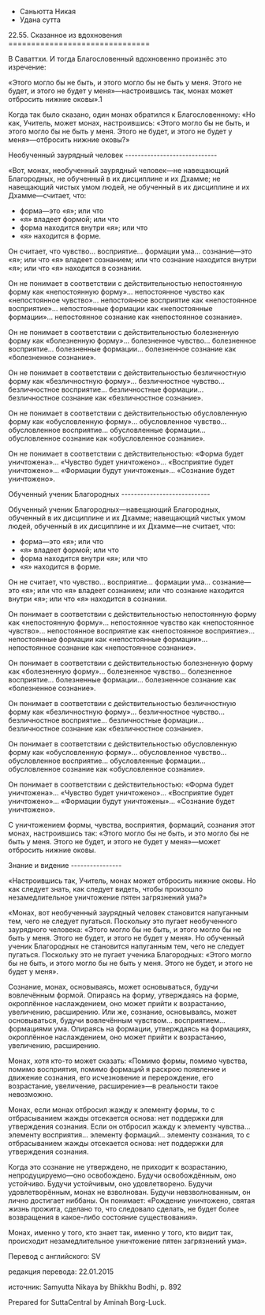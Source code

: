 









* Саньютта Никая
* Удана сутта


22\.55\. Сказанное из вдохновения
\=\=\=\=\=\=\=\=\=\=\=\=\=\=\=\=\=\=\=\=\=\=\=\=\=\=\=\=\=\=\=



В Саваттхи\. И тогда Благословенный вдохновенно произнёс это изречение:


«Этого могло бы не быть, и этого могло бы не быть у меня\. Этого не будет, и этого не будет у меня»—настроившись так, монах может отбросить нижние оковы»\.1


Когда так было сказано, один монах обратился к Благословенному: «Но как, Учитель, может монах, настроившись: «Этого могло бы не быть, и этого могло бы не быть у меня\. Этого не будет, и этого не будет у меня»—отбросить нижние оковы?»


Необученный заурядный человек
\-\-\-\-\-\-\-\-\-\-\-\-\-\-\-\-\-\-\-\-\-\-\-\-\-\-\-\-\-


«Вот, монах, необученный заурядный человек—не навещающий Благородных, не обученный в их дисциплине и их Дхамме; не навещающий чистых умом людей, не обученный в их дисциплине и их Дхамме—считает, что:


* форма—это «я»; или что
* «я» владеет формой; или что
* форма находится внутри «я»; или что
* «я» находится в форме\.


Он считает, что чувство… восприятие… формации ума… сознание—это «я»; или что «я» владеет сознанием; или что сознание находится внутри «я»; или что «я» находится в сознании\.


Он не понимает в соответствии с действительностью непостоянную форму как «непостоянную форму»… непостоянное чувство как «непостоянное чувство»… непостоянное восприятие как «непостоянное восприятие»… непостоянные формации как «непостоянные формации»… непостоянное сознание как «непостоянное сознание»\.


Он не понимает в соответствии с действительностью болезненную форму как «болезненную форму»… болезненное чувство… болезненное восприятие… болезненные формации… болезненное сознание как «болезненное сознание»\.


Он не понимает в соответствии с действительностью безличностную форму как «безличностную форму»… безличностное чувство… безличностное восприятие… безличностные формации… безличностное сознание как «безличностное сознание»\.


Он не понимает в соответствии с действительностью обусловленную форму как «обусловленную форму»… обусловленное чувство… обусловленное восприятие… обусловленные формации… обусловленное сознание как «обусловленное сознание»\.


Он не понимает в соответствии с действительностью: «Форма будет уничтожена»… «Чувство будет уничтожено»… «Восприятие будет уничтожено»… «Формации будут уничтожены»… «Сознание будет уничтожено»\.


Обученный ученик Благородных
\-\-\-\-\-\-\-\-\-\-\-\-\-\-\-\-\-\-\-\-\-\-\-\-\-\-\-\-


Обученный ученик Благородных—навещающий Благородных, обученный в их дисциплине и их Дхамме; навещающий чистых умом людей, обученный в их дисциплине и их Дхамме—не считает, что:


* форма—это «я»; или что
* «я» владеет формой; или что
* форма находится внутри «я»; или что
* «я» находится в форме\.


Он не считает, что чувство… восприятие… формации ума… сознание—это «я»; или что «я» владеет сознанием; или что сознание находится внутри «я»; или что «я» находится в сознании\.


Он понимает в соответствии с действительностью непостоянную форму как «непостоянную форму»… непостоянное чувство как «непостоянное чувство»… непостоянное восприятие как «непостоянное восприятие»… непостоянные формации как «непостоянные формации»… непостоянное сознание как «непостоянное сознание»\.


Он понимает в соответствии с действительностью болезненную форму как «болезненную форму»… болезненное чувство… болезненное восприятие… болезненные формации… болезненное сознание как «болезненное сознание»\.


Он понимает в соответствии с действительностью безличностную форму как «безличностную форму»… безличностное чувство… безличностное восприятие… безличностные формации… безличностное сознание как «безличностное сознание»\.


Он понимает в соответствии с действительностью обусловленную форму как «обусловленную форму»… обусловленное чувство… обусловленное восприятие… обусловленные формации… обусловленное сознание как «обусловленное сознание»\.


Он понимает в соответствии с действительностью: «Форма будет уничтожена»… «Чувство будет уничтожено»… «Восприятие будет уничтожено»… «Формации будут уничтожены»… «Сознание будет уничтожено»\.


С уничтожением формы, чувства, восприятия, формаций, сознания этот монах, настроившись так: «Этого могло бы не быть, и это могло бы не быть у меня\. Этого не будет, и этого не будет у меня»—может отбросить нижние оковы\.


Знание и видение
\-\-\-\-\-\-\-\-\-\-\-\-\-\-\-\-


«Настроившись так, Учитель, монах может отбросить нижние оковы\. Но как следует знать, как следует видеть, чтобы произошло незамедлительное уничтожение пятен загрязнений ума?»


«Монах, вот необученный заурядный человек становится напуганным тем, чего не следует пугаться\. Поскольку это пугает необученного заурядного человека: «Этого могло бы не быть, и этого могло бы не быть у меня\. Этого не будет, и этого не будет у меня»\. Но обученный ученик Благородных не становится напуганным тем, чего не следует пугаться\. Поскольку это не пугает ученика Благородных: «Этого могло бы не быть, и этого могло бы не быть у меня\. Этого не будет, и этого не будет у меня»\.


Сознание, монах, основываясь, может основываться, будучи вовлечённым формой\. Опираясь на форму, утверждаясь на форме, окроплённое наслаждением, оно может прийти к возрастанию, увеличению, расширению\. Или же, сознание, основываясь, может основываться, будучи вовлечённым чувством… восприятием… формациями ума\. Опираясь на формации, утверждаясь на формациях, окроплённое наслаждением, оно может прийти к возрастанию, увеличению, расширению\.


Монах, хотя кто\-то может сказать: «Помимо формы, помимо чувства, помимо восприятия, помимо формаций я раскрою появление и движение сознания, его исчезновение и перерождение, его возрастание, увеличение, расширение»—в реальности такое невозможно\.


Монах, если монах отбросил жажду к элементу формы, то с отбрасыванием жажды отсекается основа: нет поддержки для утверждения сознания\. Если он отбросил жажду к элементу чувства… элементу восприятия… элементу формаций… элементу сознания, то с отбрасыванием жажды отсекается основа: нет поддержки для утверждения сознания\.


Когда это сознание не утверждено, не приходит к возрастанию, непродуцируемо—оно освобождено\. Будучи освобождённым, оно устойчиво\. Будучи устойчивым, оно удовлетворено\. Будучи удовлетворённым, монах не взволнован\. Будучи невзволнованным, он лично достигает ниббаны\. Он понимает: «Рождение уничтожено, святая жизнь прожита, сделано то, что следовало сделать, не будет более возвращения в какое\-либо состояние существования»\.


Монах, именно у того, кто знает так, именно у того, кто видит так, происходит незамедлительное уничтожение пятен загрязнений ума»\.



Перевод с английского: SV


редакция перевода: 22\.01\.2015


источник: Samyutta Nikaya by Bhikkhu Bodhi, p\. 892


Prepared for SuttaCentral by Aminah Borg\-Luck\.







